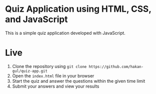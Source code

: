 # Quiz Application using HTML, CSS, and JavaScript

This is a simple quiz application developed with JavaScript.

# Live

1.  Clone the repository using `git clone https://github.com/hakan-gul/quiz-app.git`
2.  Open the `index.html` file in your browser
3.  Start the quiz and answer the questions within the given time limit
4.  Submit your answers and view your results
